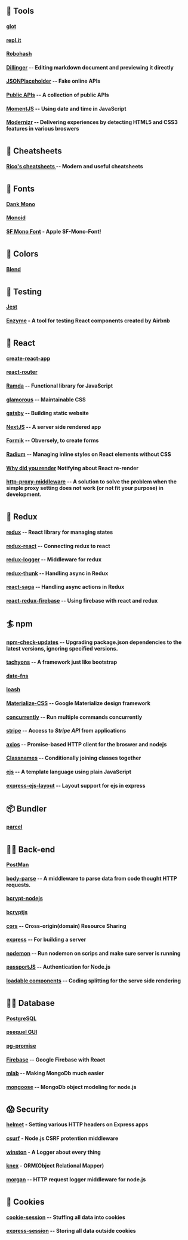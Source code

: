 
## 🍺 Tools
#### [glot](https://glot.io/)
#### [repl.it](https://repl.it/)
#### [Robohash](https://robohash.org/)
#### [Dillinger](https://dillinger.io/) -- Editing markdown document and previewing it directly
#### [JSONPlaceholder](https://jsonplaceholder.typicode.com/) -- Fake online APIs
#### [Public APIs](https://public-apis.xyz/category/text-analysis) -- A collection of public APIs
#### [MomentJS](https://momentjs.com/) -- Using date and time in JavaScript
#### [Modernizr](https://modernizr.com/) -- Delivering experiences by detecting HTML5 and CSS3 features in various broswers
#
## 💆 Cheatsheets
#### [Rico's cheatsheets ](https://devhints.io/) -- Modern and useful cheatsheets
#
## 💅 Fonts
#### [Dank Mono](https://dank.sh/) 
#### [Monoid](https://larsenwork.com/monoid/)
#### [SF Mono Font](https://github.com/ZulwiyozaPutra/SF-Mono-Font) - Apple SF-Mono-Font!
#
## 🐠 Colors
#### [Blend](http://colinkeany.com/blend/)
#
## 🍄 Testing
#### [Jest](https://jestjs.io/)
#### [Enzyme](https://airbnb.io/enzyme/) - A tool for testing React components created by Airbnb
#
## 🔰 React
#### [create-react-app](/https://www.npmjs.com/package/create-react-app/)
#### [react-router](https://reacttraining.com/react-router/)
#### [Ramda](https://ramdajs.com/) -- Functional library for JavaScript
#### [glamorous](https://glamorous.rocks/) -- Maintainable CSS
#### [gatsby](https://www.gatsbyjs.org/) -- Building static website
#### [NextJS](https://nextjs.org/) -- A server side rendered app
#### [Formik](https://jaredpalmer.com/formik) -- Obversely, to create forms
#### [Radium](https://formidable.com/open-source/radium/) -- Managing inline styles on React elements without CSS
#### [Why did you render](https://github.com/welldone-software/why-did-you-render) Notifying about React re-render
#### [http-proxy-middleware](https://www.npmjs.com/package/http-proxy-middleware) -- A solution to solve the problem when the simple proxy setting does not work (or not fit your purpose) in development.
#
## 🏈 Redux
#### [redux](https://www.npmjs.com/package/redux) -- React library for managing states
#### [redux-react](https://www.npmjs.com/package/react-redux) -- Connecting redux to react
#### [redux-logger](https://www.npmjs.com/package/redux-logger) -- Middleware for redux
#### [redux-thunk](https://www.npmjs.com/package/redux-thunk) -- Handling async in Redux
#### [react-saga](https://redux-saga.js.org/) -- Handling async actions in Redux
#### [react-redux-firebase](http://react-redux-firebase.com/) -- Using firebase with react and redux
#
## 🏄 npm
#### [npm-check-updates](https://www.getpostman.com/) -- Upgrading package.json dependencies to the latest versions, ignoring specified versions.
#### [tachyons](/https://www.npmjs.com/package/create-react-app/) -- A framework just like bootstrap
#### [date-fns](https://date-fns.org/)
#### [loash](https://lodash.com/)
#### [Materialize-CSS](https://materializecss.com/getting-started.html) -- Google Materialize design framework
#### [concurrently](https://www.npmjs.com/package/concurrently) -- Run multiple commands concurrently
#### [stripe](https://www.npmjs.com/package/stripe) -- Access to *Stripe API* from applications
#### [axios](https://www.npmjs.com/package/axios) -- Promise-based HTTP client for the broswer and nodejs
#### [Classnames](https://www.npmjs.com/package/classnames) -- Conditionally joining classes together
#### [ejs](https://www.ejs.co/#promo) -- A template language using plain JavaScript
#### [express-ejs-layout](https://www.npmjs.com/package/express-ejs-layouts) -- Layout support for ejs in express
#
## 📦 Bundler
#### [parcel](https://parceljs.org/)
#
## 🕵️‍♀️ Back-end
#### [PostMan](https://www.getpostman.com/)
#### [body-parse](https://www.npmjs.com/package/body-parser) -- A middleware to parse data from code thought HTTP requests.
#### [bcrypt-nodejs](https://www.npmjs.com/package/bcrypt-nodejs)
#### [bcryptjs](https://www.npmjs.com/package/bcryptjs)
#### [cors](https://www.npmjs.com/package/cors) -- Cross-origin(domain) Resource Sharing
#### [express](https://expressjs.com/) -- For building a server
#### [nodemon](https://www.npmjs.com/package/nodemon) -- Run nodemon on scrips and make sure server is running
#### [passportJS](http://www.passportjs.org/) -- Authentication for Node.js
#### [loadable components](https://www.smooth-code.com/open-source/loadable-components/docs/getting-started/) -- Coding splitting for the serve side rendering 
#
## 👩‍💻 Database
#### [PostgreSQL](https://www.postgresql.org/)
#### [psequel GUI](http://www.psequel.com/)
#### [pg-promise](https://github.com/vitaly-t/pg-promise)
#### [Firebase](https://www.npmjs.com/package/firebase) -- Google Firebase with React
#### [mlab](https://mlab.com/) -- Making MongoDb much easier 
#### [mongoose](https://mongoosejs.com/) -- MongoDb object modeling for node.js
#
## 😱 Security 
#### [helmet](https://www.npmjs.com/package/helmet) - Setting various HTTP headers on Express apps
#### [csurf](https://www.npmjs.com/package/morgan) - Node.js CSRF protention middleware
#### [winston](https://www.npmjs.com/package/winston) - A Logger about every thing
#### [knex](https://knexjs.org/#Builder-where) - ORM(Object Relational Mapper)
#### [morgan](https://www.npmjs.com/package/morgan) -- HTTP request logger middleware for node.js
#
## 🍪 Cookies
#### [cookie-session](https://www.npmjs.com/package/cookie-session) -- Stuffing all data into cookies
#### [express-session](https://www.npmjs.com/package/express-session) -- Storing all data outside cookies


